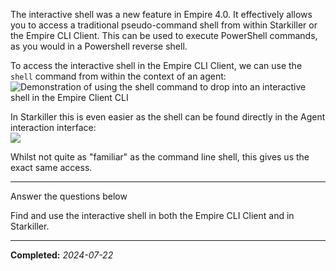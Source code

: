 The interactive shell was a new feature in Empire 4.0. It effectively allows you to access a traditional pseudo-command shell from within Starkiller or the Empire CLI Client. This can be used to execute PowerShell commands, as you would in a Powershell reverse shell.

To access the interactive shell in the Empire CLI Client, we can use the `shell` command from within the context of an agent:  
![Demonstration of using the shell command to drop into an interactive shell in the Empire Client CLI](https://assets.tryhackme.com/additional/wreath-network/empire-update-4.0/a864fce42efc.png)  

In Starkiller this is even easier as the shell can be found directly in the Agent interaction interface:  
![](https://assets.tryhackme.com/additional/wreath-network/empire-update-4.0/c1b8fc62f751.png)

Whilst not quite as "familiar" as the command line shell, this gives us the exact same access.  

---

Answer the questions below

Find and use the interactive shell in both the Empire CLI Client and in Starkiller.

---

**Completed:** _2024-07-22_
